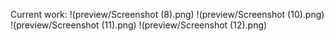 Current work:
!(preview/Screenshot (8).png)
!(preview/Screenshot (10).png)
!(preview/Screenshot (11).png)
!(preview/Screenshot (12).png)
